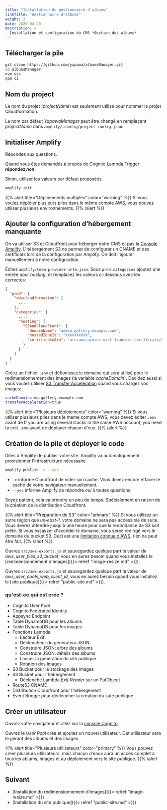```yaml
---
title: "Installation du gestionnaire d'albums"
linkTitle: "Gestionnaire d'albums"
weight: 2
date: 2020-04-20
description: >
  Installation et configuration du CMS *Gestion des albums*
---
```

## Télécharger la pile
```bash
git clone https://github.com/yapawa/albumsManager.git
cd albumsManager
nvm use
npm ci
```

## Nom du project

Le nom du projet (*projectName*) est seulement utilisé pour nommer le projet Cloudformation.

Le nom par défaut *YapawaManager* peut être changé en remplaçant *projectName* dans `amplify/.config/project-config.json`.

## Initialiser Amplify

Répondez aux questions.

Quand vous êtes demandés à propos de Cognito Lambda Trigger: **répondez _non_**.

Sinon, utiliser les valeurs par défaut proposées.

```bash
amplify init
```

{{% alert title="Déploiements multiples" color="warning" %}}
Si vous voulez déploier plusieurs piles dans le même compte AWS, vous pouvez utiliser plusieurs environnements.
{{% /alert %}}

## Ajouter la configuration d’hébergement manquante
On va utiliser S3 et Cloudfront pour héberger notre CMS et pas la [Console Amplify](https://aws.amazon.com/amplify/console/). L'hébergement S3 ne permet de configurer un CNAME et des certificats lors de la configuration par Amplify.
On doit l'ajouter manuellement à notre configuration.

Éditez `amplify/team-provider-info.json`. Sous `prod.categories` ajoutez une entrée pour *hosting*, et remplacez les valeurs ci-dessous avec les correctes:
```json
{
  "prod": {
    "awscloudformation": {
      ...
    },
    "categories": {
      ...,
      "hosting": {
        "S3AndCloudFront": {
          "domainName": "admin.gallery.example.com",
          "hostedZoneId": "XXXXXXXXXX",
          "certificateArn": "arn:aws:acm:us-east-1:abcdef:certificate/yyyyyyy"
        }
      }
    }
  }
}
```

Créez un fichier `.env` et défionissez le domaine qui sera utilisé pour le redimensionnement des images (la variable *cacheDomain*). Décidez aussi si vous voulez utiliser [S3 Transfer Acceleration](https://docs.aws.amazon.com/AmazonS3/latest/dev/transfer-acceleration.html) quand vous chargez vos images:

```bash
cacheDomain=img.gallery.example.com
transferAcceleration=true
```

{{% alert title="Plusieurs déploiements" color="warning" %}}
Si vous utiliser plusieurs piles dans le meme compte AWS, vous devez éditer `.env` avant de
If you are using several stacks in the same AWS account, you need to edit `.env` avant de déployer chacun d'eux.
{{% /alert %}}

## Création de la pile et déployer le code

Dites à Amplify de publier votre site. Amplify va automatiquement provisionner l'infrastructure nécessaire.

```bash
amplify publish -c --yes
```

* `-c` informe Cloudfront de vider son cache. Vous devez encore effacer le cache de votre navigateur manuellement.
* `--yes` informe Amplify de répondre _oui_ à toutes questions.

Soyez patient, cela va prendre un peu de temps. Spécialement en raison de la création de la distribution Cloudfront.

{{% alert title="Préparation de S3" color="primary" %}}
Si vous utilisez un autre région que *us-east-1*, votre domaine ne sera pas accessible de suite. Vous devrez attendre jusqu'à une heure pour que la redondance de S3 soit prête. Si vous essayzer d'accéder le domaine, vous serez redirigé vers le domaine du bucket S3. Ceci est une [limitation connue d'AWS](https://aws.amazon.com/premiumsupport/knowledge-center/s3-http-307-response/), rien ne peut être fait.
{{% /alert %}}

Ouvrez `src/aws-exports.js` et sauvegardez quelque part la valeur de *aws_user_files_s3_bucket*, vous en aurez besoin quand vous installez le [redimensionnement d'images]({{< relref "image-resize.md" >}}).

Ouvrez `src/aws-exports.js` et sauvegardez quelque part la valeur de *aws_user_pools_web_client_id*, vous en aurez besoin quand vous installez le [site publique]({{< relref "public-site.md" >}}).

### qu'est-ce qui est crée ?

* Cognito User Pool
* Cognito Federated Identity
* Appsync Endpoint
* Table DynamoDB pour les albums
* Table DynamoDB pour les images
* Fonctions Lambda:
  * Lecteur Exif
  * Déclencheur du générateur JSON
  * Construire JSON: arbre des albums
  * Construire JSON: détails des albums
  * Lancer la génération du site publique
  * Rotation des images
* S3 Bucket pour le stockage des images
* S3 Bucket pour l'hébergement
  * Déclenche Lambda *Exif Reader* sur un PutObject
* Route53 CNAME
* Distribution Cloudfront pour l'hébergement
* Event Bridge: pour déclencher la création du sute publique

## Créer un utilisateur
Ouvrez votre navigateur et allez sur la [console Cognito](https://eu-central-1.console.aws.amazon.com/cognito/users).

Ouvrez le _User Pool_ crée et ajoutez un nouvel utilisateur. Cet utilisateur sera le gérant des albums et des images.

{{% alert title="Plusieurs utilisateurs" color="primary" %}}
Vous pouvez créer plusieurs utilisateurs. mais chacun d'eaux aura un accès complet à tous les ablums, images et au déploiement vers le site publique.
{{% /alert %}}

## Suivant
* [Installation du redimensionnement d'images]({{< relref "image-resize.md" >}})
* [Installation du site publique]({{< relref "public-site.md" >}})
